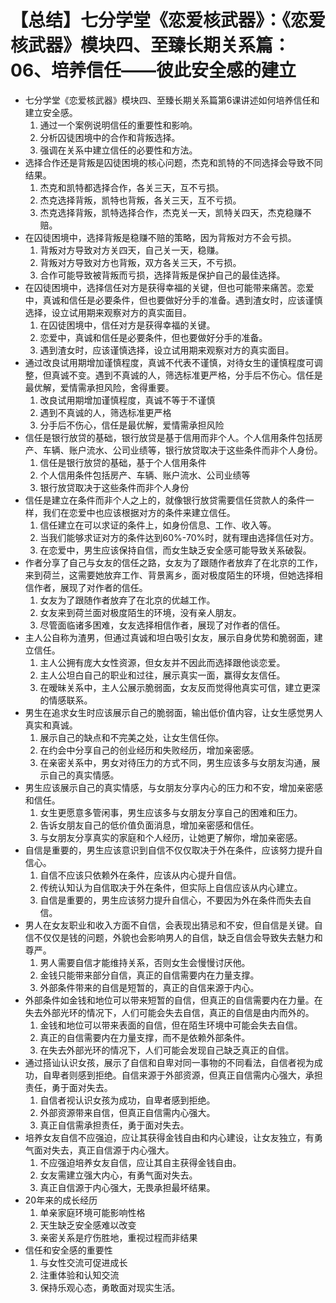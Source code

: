 # 【总结】七分学堂《恋爱核武器》：《恋爱核武器》模块四、至臻长期关系篇：06、培养信任——彼此安全感的建立

-   七分学堂《恋爱核武器》模块四、至臻长期关系篇第6课讲述如何培养信任和建立安全感。
    1.  通过一个案例说明信任的重要性和影响。
    2.  分析囚徒困境中的合作和背叛选择。
    3.  强调在关系中建立信任的必要性和方法。
-   选择合作还是背叛是囚徒困境的核心问题，杰克和凯特的不同选择会导致不同结果。
    1.  杰克和凯特都选择合作，各关三天，互不亏损。
    2.  杰克选择背叛，凯特也背叛，各关三天，互不亏损。
    3.  杰克选择背叛，凯特选择合作，杰克关一天，凯特关四天，杰克稳赚不赔。
-   在囚徒困境中，选择背叛是稳赚不赔的策略，因为背叛对方不会亏损。
    1.  背叛对方导致对方关四天，自己关一天，稳赚。
    2.  背叛对方导致对方也背叛，双方各关三天，不亏损。
    3.  合作可能导致被背叛而亏损，选择背叛是保护自己的最佳选择。
-   在囚徒困境中，选择信任对方是获得幸福的关键，但也可能带来痛苦。恋爱中，真诚和信任是必要条件，但也要做好分手的准备。遇到渣女时，应该谨慎选择，设立试用期来观察对方的真实面目。
    1.  在囚徒困境中，信任对方是获得幸福的关键。
    2.  恋爱中，真诚和信任是必要条件，但也要做好分手的准备。
    3.  遇到渣女时，应该谨慎选择，设立试用期来观察对方的真实面目。
-   通过改良试用期增加谨慎程度，真诚不代表不谨慎，对待女生的谨慎程度可调整，但真诚不变。遇到不真诚的人，筛选标准更严格，分手后不伤心。信任是最优解，爱情需承担风险，舍得重要。
    1.  改良试用期增加谨慎程度，真诚不等于不谨慎
    2.  遇到不真诚的人，筛选标准更严格
    3.  分手后不伤心，信任是最优解，爱情需承担风险
-   信任是银行放贷的基础，银行放贷是基于信用而非个人。个人信用条件包括房产、车辆、账户流水、公司业绩等，银行放贷取决于这些条件而非个人身份。
    1.  信任是银行放贷的基础，基于个人信用条件
    2.  个人信用条件包括房产、车辆、账户流水、公司业绩等
    3.  银行放贷取决于这些条件而非个人身份
-   信任是建立在条件而非个人之上的，就像银行放贷需要信任贷款人的条件一样，我们在恋爱中也应该根据对方的条件来建立信任。
    1.  信任建立在可以求证的条件上，如身份信息、工作、收入等。
    2.  当我们能够求证对方的条件达到60%-70%时，就有理由选择信任对方。
    3.  在恋爱中，男生应该保持自信，而女生缺乏安全感可能导致关系破裂。
-   作者分享了自己与女友的信任之路，女友为了跟随作者放弃了在北京的工作，来到荷兰，这需要她放弃工作、背景离乡，面对极度陌生的环境，但她选择相信作者，展现了对作者的信任。
    1.  女友为了跟随作者放弃了在北京的优越工作。
    2.  女友来到荷兰面对极度陌生的环境，没有亲人朋友。
    3.  尽管面临诸多困难，女友选择相信作者，展现了对作者的信任。
-   主人公自称为渣男，但通过真诚和坦白吸引女友，展示自身优势和脆弱面，建立信任。
    1.  主人公拥有庞大女性资源，但女友并不因此而选择跟他谈恋爱。
    2.  主人公坦白自己的职业和过往，展示真实一面，赢得女友信任。
    3.  在暧昧关系中，主人公展示脆弱面，女友反而觉得他真实可信，建立更深的情感联系。
-   男生在追求女生时应该展示自己的脆弱面，输出低价值内容，让女生感觉男人真实和真诚。
    1.  展示自己的缺点和不完美之处，让女生信任你。
    2.  在约会中分享自己的创业经历和失败经历，增加亲密感。
    3.  在亲密关系中，男女对待压力的方式不同，男生应该多与女朋友沟通，展示自己的真实情感。
-   男生应该展示自己的真实情感，与女朋友分享内心的压力和不安，增加亲密感和信任。
    1.  女生更愿意多管闲事，男生应该多与女朋友分享自己的困难和压力。
    2.  告诉女朋友自己的低价值负面消息，增加亲密感和信任。
    3.  与女朋友分享真实的家庭和个人经历，让她更了解你，增加亲密感。
-   自信是重要的，男生应该意识到自信不仅仅取决于外在条件，应该努力提升自信心。
    1.  自信不应该只依赖外在条件，应该从内心提升自信。
    2.  传统认知认为自信取决于外在条件，但实际上自信应该从内心建立。
    3.  自信是重要的，男生应该努力提升自信心，不要因为外在条件而失去自信。
-   男人在女友职业和收入方面不自信，会表现出猜忌和不安，但自信是关键。自信不仅仅是钱的问题，外貌也会影响男人的自信，缺乏自信会导致失去魅力和尊严。
    1.  男人需要自信才能维持关系，否则女生会慢慢讨厌他。
    2.  金钱只能带来部分自信，真正的自信需要内在力量支撑。
    3.  外部条件带来的自信是短暂的，真正的自信来源于内心。
-   外部条件如金钱和地位可以带来短暂的自信，但真正的自信需要内在力量。在失去外部光环的情况下，人们可能会失去自信，真正的自信是由内而外的。
    1.  金钱和地位可以带来表面的自信，但在陌生环境中可能会失去自信。
    2.  真正的自信需要内在力量支撑，而不是依赖外部条件。
    3.  在失去外部光环的情况下，人们可能会发现自己缺乏真正的自信。
-   通过搭讪认识女孩，展示了自信和自卑对同一事物的不同看法，自信者视为成功，自卑者则感到拒绝。自信来源于外部资源，但真正自信需内心强大，承担责任，勇于面对失去。
    1.  自信者视认识女孩为成功，自卑者感到拒绝。
    2.  外部资源带来自信，但真正自信需内心强大。
    3.  真正自信需承担责任，勇于面对失去。
-   培养女友自信不应强迫，应让其获得金钱自由和内心建设，让女友独立，有勇气面对失去，真正自信源于内心强大。
    1.  不应强迫培养女友自信，应让其自主获得金钱自由。
    2.  女友需建立强大内心，有勇气面对失去。
    3.  真正自信源于内心强大，无畏承担最坏结果。
-   20年来的成长经历
    1.  单亲家庭环境可能影响性格
    2.  天生缺乏安全感难以改变
    3.  亲密关系是疗伤胜地，重视过程而非结果
-   信任和安全感的重要性
    1.  与女性交流可促进成长
    2.  注重体验和认知交流
    3.  保持乐观心态，勇敢面对现实生活。